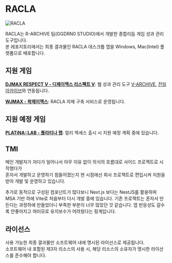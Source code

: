# RACLA
![RACLA](https://ribbon.r-archive.zip/gongroin/og-image-racla.png)    
    
RACLA는 R-ARCHIVE 팀(GGDRN0 STUDIO)에서 개발한 종합리듬 게임 성과 관리 도구입니다.    
본 레포지토리에서는 최종 결과물인 RACLA 데스크톱 앱을 Windows, Mac(Intel) 플랫폼으로 배포합니다. 

## 지원 게임
**[DJMAX RESPECT V - 디제이맥스 리스펙트 V](https://store.steampowered.com/app/960170/DJMAX_RESPECT_V/)**: 웹 성과 관리 도구 [V-ARCHIVE](https://v-archive.net), [전일 아카이브](https://hard-archive.com)와 연동됩니다.    
    
**[WJMAX - 왁제이맥스](https://waktaverse.games/gameDetail/wjmax/)**: RACLA 자체 구축 서비스로 운영됩니다.

## 지원 예정 게임
**[PLATiNA::LAB - 플라티나 랩](https://highendgames.co.kr/platina-lab/ko)**: 얼리 엑세스 출시 시 지원 예정 계획 중에 있습니다.

## TMI
메인 개발자가 자다가 일어나서 아무 이유 없이 의식의 흐름대로 사이드 프로젝트로 시작했다가   
혼자서 개발하고 운영하기 힘들어졌는지 현 시점에선 회사 프로젝트로 편입시켜 지원을 받아 개발 및 운영하고 있습니다.    

추가로 동적으로 구성된 컴포넌트가 많다보니 Next.js 보다는 NestJS를 활용하여 MSA 기반 하에 Vite로 처음부터 다시 개발 중에 있습니다.
기존 프로젝트는 혼자서 만든다는 과정하에 만들었더니 부족한 부분이 너무 많았던 것 같습니다.
앱 반응성도 갈수록 안좋아지고 여러모로 유지보수가 어려웠다는 핑계입니다.

## 라이선스
사용 가능한 최종 결과물만 소프트웨어 내에 명시된 라이선스로 제공됩니다.    
소프트웨어 내 포함된 제3자 리소스의 사용 시, 해당 리소스의 소유자가 명시한 라이선스를 준수해야 합니다.
